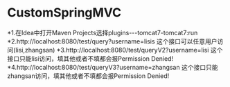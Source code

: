 # CustomSpringMVC
*1.在Idea中打开Maven Projects选择plugins---tomcat7-tomcat7:run
*2.http://localhost:8080/test/query?username=lisis  这个接口可以任意用户访问(lisi,zhangsan)
*3.http://localhost:8080/test/queryV2?username=lisi  这个接口只能lisi访问，填其他或者不填都会报Permission Denied!
*4.http://localhost:8080/test/queryV3?username=zhangsan  这个接口只能zhangsan访问，填其他或者不填都会报Permission Denied!
